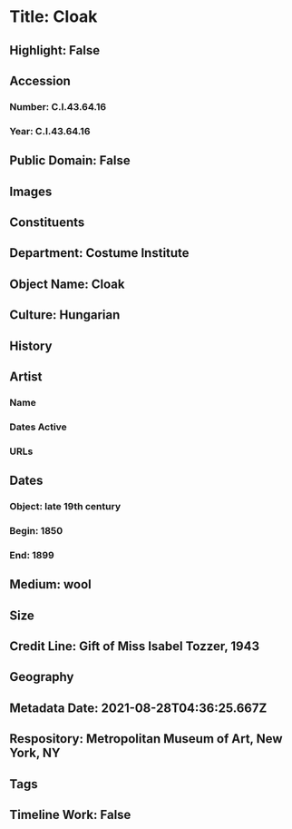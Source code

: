 # Title: Cloak
## Highlight: False
## Accession
### Number: C.I.43.64.16
### Year: C.I.43.64.16
## Public Domain: False
## Images
## Constituents
## Department: Costume Institute
## Object Name: Cloak
## Culture: Hungarian
## History
## Artist
### Name
### Dates Active
### URLs
## Dates
### Object: late 19th century
### Begin: 1850
### End: 1899
## Medium: wool
## Size
## Credit Line: Gift of Miss Isabel Tozzer, 1943
## Geography
## Metadata Date: 2021-08-28T04:36:25.667Z
## Respository: Metropolitan Museum of Art, New York, NY
## Tags
## Timeline Work: False